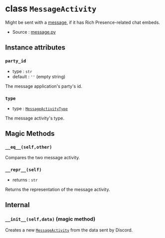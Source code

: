 # class `MessageActivity`

Might be sent with a [message](Message.md), if it has Rich Presence-related
chat embeds.

- Source : [message.py](https://github.com/HuyaneMatsu/hata/blob/master/hata/message.py)

## Instance attributes

### `party_id`

- type : `str`
- default : `''` (empty string)

The message application's party's id.

### `type`

- type : [`MessageActivityType`](MessageActivityType.md)

The message activity's type.

## Magic Methods

### `__eq__(self,other)`

Compares the two message activity.

### `__repr__(self)`

- returns : `str`

Returns the representation of the message activity.

## Internal

### `__init__(self,data)` (magic method)

Creates a new [`MessageActivity`](MessageActivity.md) from the data sent by
Discord.
